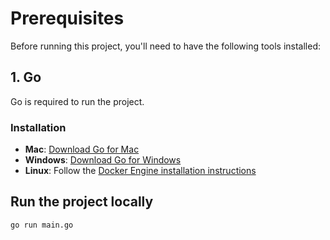 # Prerequisites

Before running this project, you'll need to have the following tools installed:

## 1. Go

Go is required to run the project.

### Installation

- **Mac**: [Download Go for Mac](https://go.dev/doc/install)
- **Windows**: [Download Go for Windows](https://go.dev/doc/install)
- **Linux**: Follow the [Docker Engine installation instructions](https://docs.docker.com/engine/install/)

## Run the project locally

```bash
go run main.go
```
